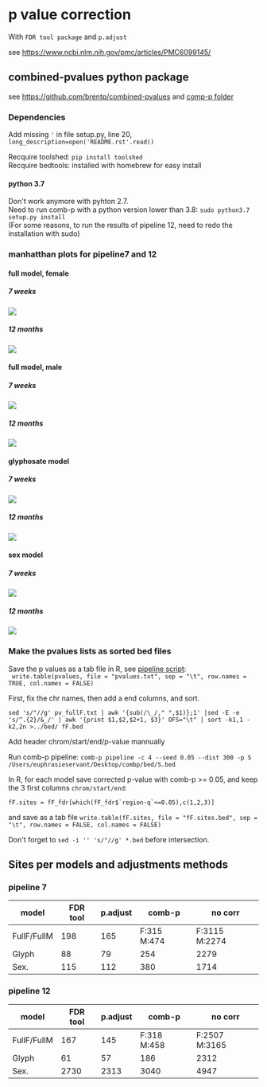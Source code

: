 # p value correction 
With `FDR tool package` and `p.adjust`

see <https://www.ncbi.nlm.nih.gov/pmc/articles/PMC6099145/>

## combined-pvalues python package 
see <https://github.com/brentp/combined-pvalues>
and [comp-p folder](./combp) 
### Dependencies
Add missing `'`  in file setup.py, line 20, `long_description=open('README.rst'.read()`     
 
Recquire toolshed: `pip install toolshed`       
Recquire bedtools: installed with homebrew for easy install


#### python 3.7 
Don't work anymore with pyhton 2.7.    
Need to run  comb-p with a python version lower than 3.8: 
`sudo python3.7 setup.py install`   
(For some reasons, to run the results of pipeline 12, need to redo the installation with sudo)

### manhatthan plots for pipeline7 and 12
#### full model, female 
##### 7 weeks
![](../img/fF.manhattan.png) 
##### 12 months
![](../img/fF.manhattan12.png)

#### full model, male 
##### 7 weeks
![](../img/fM.manhattan.png) 
##### 12 months
![](../img/fM.manhattan12.png)

#### glyphosate model
##### 7 weeks
![](../img/G.manhattan.png) 

##### 12 months
![](../img/G.manhattan12.png) 

#### sex model
##### 7 weeks
![](../img/S.manhattan.png) 

##### 12 months
![](../img/S.manhattan12.png) 


### Make the pvalues lists as sorted bed files
Save the p values as a tab file in R, see [pipeline script](./pipeline.R):    
` write.table(pvalues, file = "pvalues.txt", sep = "\t", row.names = TRUE, col.names = FALSE)`


First, fix the chr names, then add a end columns, and sort. 
```
sed 's/"//g' pv_fullF.txt | awk '{sub(/\_/," ",$1)};1' |sed -E -e 's/^.{2}/&_/' | awk '{print $1,$2,$2+1, $3}' OFS="\t" | sort -k1,1 -k2,2n >../bed/ fF.bed 
```

Add header chrom/start/end/p-value mannually 

Run comb-p pipeline: 
`comb-p pipeline -c 4 --seed 0.05 --dist 300 -p S /Users/euphrasieservant/Desktop/combp/bed/S.bed`

In R, for each model save corrected p-value with comb-p >= 0.05, and keep the 3 first columns `chrom/start/end`:
```
fF.sites = fF_fdr[which(fF_fdr$`region-q`<=0.05),c(1,2,3)]
```
and save as a tab file
`write.table(fF.sites, file = "fF.sites.bed", sep = "\t", row.names = FALSE, col.names = FALSE)`

Don't forget to `sed -i '' 's/"//g' *.bed` before intersection. 

## Sites per models and adjustments methods 

### pipeline 7 

| model       | FDR tool      |     p.adjust    |   comb-p   |   no corr | 
| ------------| ------------- | ---------       |---------   |---------  |
| FullF/FullM |        198    |      165        |F:315 M:474 |F:3115 M:2274
| Glyph       |        88     |      79         |254         | 2279
| Sex.        |        115    |      112        |380         | 1714


### pipeline 12 
| model       | FDR tool      |     p.adjust    |   comb-p   |   no corr | 
| ------------| ------------- | ---------       |---------   |---------  |
| FullF/FullM |        167    |      145        |F:318 M:458 |F:2507 M:3165
| Glyph       |        61     |      57         |186         | 2312
| Sex.        |        2730   |      2313       |3040        | 4947


